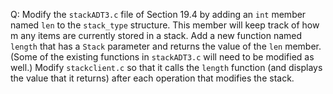 Q: Modify the `stackADT3.c` file of Section 19.4 by adding an `int` member named
`len` to the `stack_type` structure. This member will keep track of how m any
items are currently stored in a stack. Add a new function named `length` that
has a `Stack` parameter and returns the value of the `len` member. (Some of the
existing functions in `stackADT3.c` will need to be modified as well.) Modify
`stackclient.c` so that it calls the `length` function (and displays the value
that it returns) after each operation that modifies the stack.
